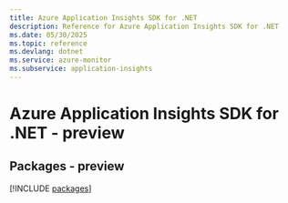 ```yaml
---
title: Azure Application Insights SDK for .NET
description: Reference for Azure Application Insights SDK for .NET
ms.date: 05/30/2025
ms.topic: reference
ms.devlang: dotnet
ms.service: azure-monitor
ms.subservice: application-insights
---
```

# Azure Application Insights SDK for .NET - preview
## Packages - preview
[!INCLUDE [packages](application-insights-index.md)]